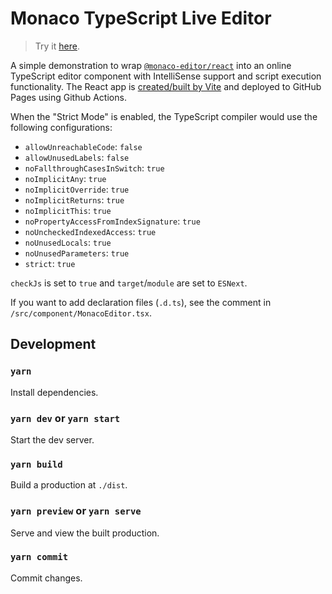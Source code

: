 # Monaco TypeScript Live Editor

> Try it [here](https://alankrantas.github.io/monaco-ts-live-editor/).

A simple demonstration to wrap [`@monaco-editor/react`](https://www.npmjs.com/package/@monaco-editor/react) into an online TypeScript editor component with IntelliSense support and script execution functionality. The React app is [created/built by Vite](https://vitejs.dev/) and deployed to GitHub Pages using Github Actions.

When the "Strict Mode" is enabled, the TypeScript compiler would use the following configurations:

- `allowUnreachableCode`: `false`
- `allowUnusedLabels`: `false`
- `noFallthroughCasesInSwitch`: `true`
- `noImplicitAny`: `true`
- `noImplicitOverride`: `true`
- `noImplicitReturns`: `true`
- `noImplicitThis`: `true`
- `noPropertyAccessFromIndexSignature`: `true`
- `noUncheckedIndexedAccess`: `true`
- `noUnusedLocals`: `true`
- `noUnusedParameters`: `true`
- `strict`: `true`

`checkJs` is set to `true` and `target`/`module` are set to `ESNext`.

If you want to add declaration files (`.d.ts`), see the comment in `/src/component/MonacoEditor.tsx`.

## Development

### `yarn`

Install dependencies.

### `yarn dev` or `yarn start`

Start the dev server.

### `yarn build`

Build a production at `./dist`.

### `yarn preview` or `yarn serve`

Serve and view the built production.

### `yarn commit`

Commit changes.
